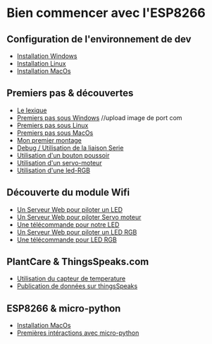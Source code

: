 Bien commencer avec l'ESP8266
=============================

Configuration de l'environnement de dev
----------------------------------------

- [Installation Windows](docs/install-win.md)
- [Installation Linux](docs/install-linux.md)
- [Installation MacOs](docs/install-macos.md)

Premiers pas & découvertes
--------------------------

- [Le lexique](docs/lexique.md)
- [Premiers pas sous Windows](docs/first_step-windows.md) //upload image de port com
- [Premiers pas sous Linux](docs/first_step-linux.md)
- [Premiers pas sous MacOs](docs/first_step-macos.md)
- [Mon premier montage](arduino/blink-led/README.md)
- [Debug / Utilisation de la liaison Serie](arduino/Serial/readme.md)
- [Utilisation d'un bouton poussoir](arduino/push-button/README.md)
- [Utilisation d'un servo-moteur](arduino/simple-servo-motor/README.md)
- [Utilisation d'une led-RGB](arduino/rgb-led/simple/README.md)

Découverte du module Wifi
-------------------------

- [Un Serveur Web pour piloter un LED](arduino/simple-led-server/README.md)
- [Un Serveur Web pour piloter Servo moteur](arduino/simple-servo-motor-server/README.md)
- [Une télécommande pour notre LED](arduino/push-button-client/README.md)
- [Un Serveur Web pour piloter un LED RGB](arduino/rgb-led/Server_LED/readme.md)
- [Une télécommande pour LED RGB](arduino/rgb-led/Client_Control/readme.md)

PlantCare & ThingsSpeaks.com
----------------------------

- [Utilisation du capteur de temperature](arduino/temperature-sensor/README.md)
- [Publication de données sur thingsSpeaks](arduino/plantcare-thingsspeaks/README.md)

ESP8266 & micro-python
----------------------

- [Installation MacOs](docs/install-micropython-macos.md)
- [Premières intéractions avec micro-python](microPython/readme.md)
